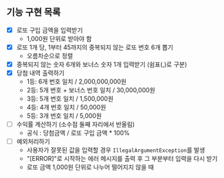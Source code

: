 ## 기능 구현 목록
- [x] 로또 구입 금액을 입력받기
  - 1,000원 단위로 받아야 함
- [x] 로또 1개 당, 1부터 45까지의 중복되지 않는 로또 번호 6개 뽑기
  - 오름차순으로 정렬
- [x] 중복되지 않는 숫자 6개와 보너스 숫자 1개 입력받기 (쉼표(,)로 구분)
- [x] 당첨 내역 출력하기
  - 1등: 6개 번호 일치 / 2,000,000,000원
  - 2등: 5개 번호 + 보너스 번호 일치 / 30,000,000원
  - 3등: 5개 번호 일치 / 1,500,000원
  - 4등: 4개 번호 일치 / 50,000원
  - 5등: 3개 번호 일치 / 5,000원
- [ ] 수익률 계산하기 (소수점 둘째 자리에서 반올림)
  - 공식 : 당첨금액 / 로또 구입 금액 * 100%
- [ ] 예외처리하기
  - 사용자가 잘못된 값을 입력할 경우 `IllegalArgumentException`를 발생
  - "[ERROR]"로 시작하는 에러 메시지를 출력 후 그 부분부터 입력을 다시 받기
  - 로또 금액 1,000원 단위로 나누어 떨어지지 않을 때